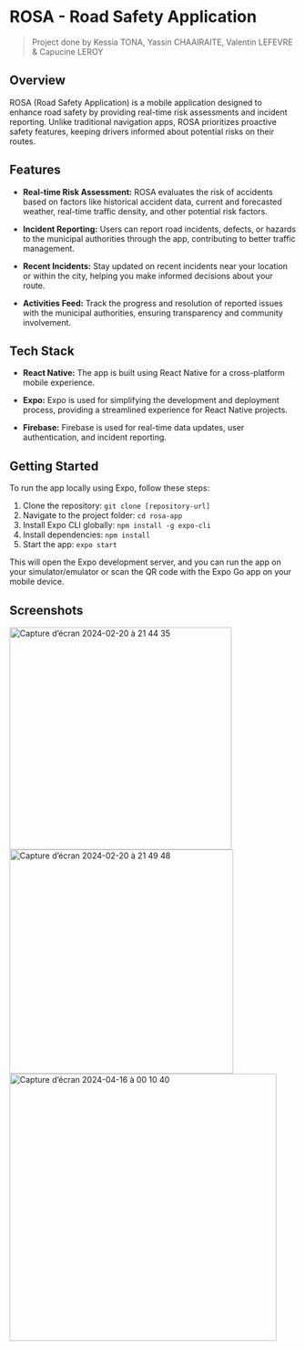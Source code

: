 # ROSA - Road Safety Application
> Project done by Kessia TONA, Yassin CHAAIRAITE, Valentin LEFEVRE & Capucine LEROY

## Overview

ROSA (Road Safety Application) is a mobile application designed to enhance road safety by providing real-time risk assessments and incident reporting. Unlike traditional navigation apps, ROSA prioritizes proactive safety features, keeping drivers informed about potential risks on their routes.

## Features

- **Real-time Risk Assessment:** ROSA evaluates the risk of accidents based on factors like historical accident data, current and forecasted weather, real-time traffic density, and other potential risk factors.

- **Incident Reporting:** Users can report road incidents, defects, or hazards to the municipal authorities through the app, contributing to better traffic management.

- **Recent Incidents:** Stay updated on recent incidents near your location or within the city, helping you make informed decisions about your route.

- **Activities Feed:** Track the progress and resolution of reported issues with the municipal authorities, ensuring transparency and community involvement.

## Tech Stack

- **React Native:** The app is built using React Native for a cross-platform mobile experience.

- **Expo:** Expo is used for simplifying the development and deployment process, providing a streamlined experience for React Native projects.

- **Firebase:** Firebase is used for real-time data updates, user authentication, and incident reporting.

## Getting Started

To run the app locally using Expo, follow these steps:

1. Clone the repository: `git clone [repository-url]`
2. Navigate to the project folder: `cd rosa-app`
3. Install Expo CLI globally: `npm install -g expo-cli`
4. Install dependencies: `npm install`
5. Start the app: `expo start`

This will open the Expo development server, and you can run the app on your simulator/emulator or scan the QR code with the Expo Go app on your mobile device.


## Screenshots  

<img width="390"  alt="Capture d’écran 2024-02-20 à 21 44 35" src="https://github.com/Kess4/RoSa/assets/91597783/931ea7f3-e4e4-4a89-8fd1-9bab7cbc8080">

<img width="393;" alt="Capture d’écran 2024-02-20 à 21 49 48" src="https://github.com/Kess4/RoSa/assets/91597783/c47771f1-677d-4b5a-9347-c656ffea04f8">
<img width="469" alt="Capture d’écran 2024-04-16 à 00 10 40" src="https://github.com/Kess4/RoSa/assets/91597783/644dc781-36bf-4ec0-b08e-9165913ea556">
